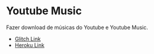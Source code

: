 # Youtube Music
Fazer download de músicas do Youtube e Youtube Music.

  - [Glitch Link](https://ytb-music.glitch.me/)
  - [Heroku Link](http://youtube-music-downloader.herokuapp.com/)
